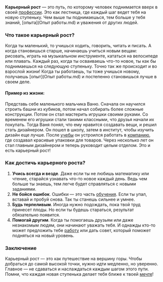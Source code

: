 **Карьерный рост** — это путь, по которому человек поднимается вверх в своей [профессии](Профессия.md). Это как лестница, где каждый шаг ведет тебя на новую ступеньку. Чем выше ты поднимаешься, тем больше у тебя знаний, [опыта](Опыт работы.md) и уважения от других людей.

### Что такое карьерный рост?

Когда ты маленький, то учишься ходить, говорить, читать и писать. А когда становишься старше, начинаешь учиться новым вещам: рисовать, играть на музыкальном инструменте, кататься на велосипеде или плавать. Каждый раз, когда ты осваиваешь что-то новое, ты как бы поднимаешься на следующую ступеньку. Точно так же происходит и во взрослой жизни! Когда ты работаешь, ты тоже учишься новому, получаешь [опыт](Опыт работы.md) и постепенно становишься лучше в своем деле.

#### Пример из жизни:

Представь себе маленького мальчика Ваню. Сначала он научился строить башни из кубиков, потом начал собирать более сложные конструкции. Потом он стал мастерить игрушки своими руками. Со временем его игрушки стали такими классными, что друзья начали их покупать. Тогда Ваня понял, что ему нравится создавать вещи, и решил стать дизайнером. Он пошел в школу, затем в институт, чтобы изучить дизайн еще лучше. После [учебы](Образование.md) он устроился работать в [компанию](Работодатель.md), где создавал красивые упаковки для товаров. Через несколько лет он стал главным дизайнером и теперь руководит целым отделом. Это и есть карьерный рост!

### Как достичь карьерного роста?

1. **Учись всегда и везде**. Даже если ты не любишь математику или чтение, старайся узнавать что-то новое каждый день. Ведь чем больше ты знаешь, тем легче будет справляться с новыми заданиями.
2. **Не бойся ошибок**. Ошибки — это часть [обучения](Образование.md). Если ты упал, вставай и пробуй снова. Так ты станешь сильнее и умнее.
3. **Будь терпеливым**. Иногда нужно подождать, пока твой труд принесет плоды. Но если ты будешь стараться, результат обязательно появится.
4. **Помогай другим**. Когда ты помогаешь друзьям или даже незнакомым людям, они начинают уважать тебя. И однажды кто-то может предложить тебе [работу](Профессия.md) или дать совет, который поможет подняться на новый уровень.

### Заключение

Карьерный рост — это как путешествие на вершину горы. Чтобы добраться до самой высокой точки, нужно идти медленно, но уверенно. Главное — не сдаваться и наслаждаться каждым шагом этого пути. Помни, что каждая новая ступенька делает тебя ближе к твоей [мечте](Мечта.md)!